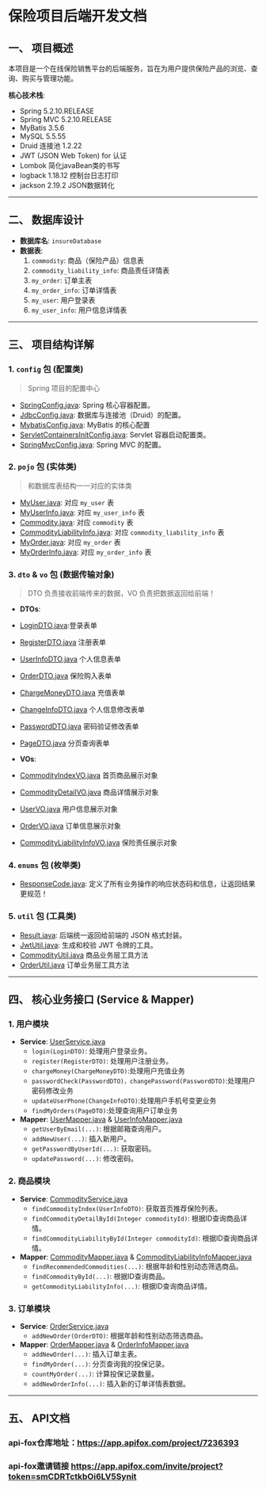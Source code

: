 # 保险项目后端开发文档

## 一、 项目概述

本项目是一个在线保险销售平台的后端服务，旨在为用户提供保险产品的浏览、查询、购买与管理功能。

**核心技术栈**:
* Spring 5.2.10.RELEASE
* Spring MVC 5.2.10.RELEASE
* MyBatis 3.5.6
* MySQL 5.5.55
* Druid 连接池 1.2.22
* JWT (JSON Web Token) for 认证
* Lombok 简化javaBean类的书写
* logback 1.18.12 控制台日志打印
* jackson 2.19.2 JSON数据转化

---

## 二、 数据库设计

* **数据库名**: `insureDatabase`
* **数据表**:
    1. `commodity`: 商品（保险产品）信息表
    2. `commodity_liability_info`: 商品责任详情表
    3. `my_order`: 订单主表
    4. `my_order_info`: 订单详情表
    5. `my_user`: 用户登录表
    6. `my_user_info`: 用户信息详情表

---

## 三、 项目结构详解

### 1. `config` 包 (配置类)
> Spring 项目的配置中心

* [SpringConfig.java](src/main/java/com/seiryo/config/SpringConfig.java): Spring 核心容器配置。
* [JdbcConfig.java](src/main/java/com/seiryo/config/JdbcConfig.java): 数据库与连接池（Druid）的配置。
* [MybatisConfig.java](src/main/java/com/seiryo/config/MybatisConfig.java): MyBatis 的核心配置
* [ServletContainersInitConfig.java](src/main/java/com/seiryo/config/ServletContainersInitConfig.java): Servlet 容器启动配置类。
* [SpringMvcConfig.java](src/main/java/com/seiryo/config/SpringMvcConfig.java): Spring MVC 的配置。

### 2. `pojo` 包 (实体类)
> 和数据库表结构一一对应的实体类

* [MyUser.java](src/main/java/com/seiryo/pojo/MyUser.java): 对应 `my_user` 表
* [MyUserInfo.java](src/main/java/com/seiryo/pojo/MyUserInfo.java): 对应 `my_user_info` 表
* [Commodity.java](src/main/java/com/seiryo/pojo/Commodity.java): 对应 `commodity` 表
* [CommodityLiabilityInfo.java](src/main/java/com/seiryo/pojo/CommodityLiabilityInfo.java): 对应 `commodity_liability_info` 表
* [MyOrder.java](src/main/java/com/seiryo/pojo/MyOrder.java): 对应 `my_order` 表
* [MyOrderInfo.java](src/main/java/com/seiryo/pojo/MyOrderInfo.java): 对应 `my_order_info` 表

### 3. `dto` & `vo` 包 (数据传输对象)
> DTO 负责接收前端传来的数据，VO 负责把数据返回给前端！

* **DTOs**:
* [LoginDTO.java](src/main/java/com/seiryo/dto/LoginDTO.java):登录表单
* [RegisterDTO.java](src/main/java/com/seiryo/dto/RegisterDTO.java) 注册表单
* [UserInfoDTO.java](src/main/java/com/seiryo/dto/UserInfoDTO.java) 个人信息表单
* [OrderDTO.java](src/main/java/com/seiryo/dto/OrderDTO.java) 保险购入表单
* [ChargeMoneyDTO.java](src/main/java/com/seiryo/dto/ChargeMoneyDTO.java) 充值表单
* [ChangeInfoDTO.java](src/main/java/com/seiryo/dto/ChangeInfoDTO.java) 个人信息修改表单 
* [PasswordDTO.java](src/main/java/com/seiryo/dto/PasswordDTO.java) 密码验证修改表单
* [PageDTO.java](src/main/java/com/seiryo/dto/PageDTO.java) 分页查询表单

* **VOs**: 
* [CommodityIndexVO.java](src/main/java/com/seiryo/vo/CommodityIndexVO.java) 首页商品展示对象
* [CommodityDetailVO.java](src/main/java/com/seiryo/vo/CommodityDetailVO.java) 商品详情展示对象
* [UserVO.java](src/main/java/com/seiryo/vo/UserVO.java) 用户信息展示对象
* [OrderVO.java](src/main/java/com/seiryo/vo/OrderVO.java) 订单信息展示对象
* [CommodityLiabilityInfoVO.java](src/main/java/com/seiryo/vo/CommodityLiabilityInfoVO.java) 保险责任展示对象

### 4. `enums` 包 (枚举类)
* [ResponseCode.java](src/main/java/com/seiryo/enums/ResponseCode.java): 定义了所有业务操作的响应状态码和信息，让返回结果更规范！

### 5. `util` 包 (工具类)
* [Result.java](src/main/java/com/seiryo/util/Result.java): 后端统一返回给前端的 JSON 格式封装。
* [JwtUtil.java](src/main/java/com/seiryo/util/JwtUtil.java): 生成和校验 JWT 令牌的工具。
* [CommodityUtil.java](src/main/java/com/seiryo/util/CommodityUtil.java) 商品业务层工具方法 
* [OrderUtil.java](src/main/java/com/seiryo/util/OrderUtil.java) 订单业务层工具方法

---

## 四、 核心业务接口 (Service & Mapper)

### 1. 用户模块
* **Service**: [UserService.java](src/main/java/com/seiryo/service/UserService.java)
    * `login(LoginDTO)`: 处理用户登录业务。
    * `register(RegisterDTO)`: 处理用户注册业务。
    * `chargeMoney(ChargeMoneyDTO)`:处理用户充值业务
    * `passwordCheck(PasswordDTO)，changePassword(PasswordDTO)`:处理用户密码修改业务
    * `updateUserPhone(ChangeInfoDTO)`:处理用户手机号变更业务
    * `findMyOrders(PageDTO)`:处理查询用户订单业务
* **Mapper**: [UserMapper.java](src/main/java/com/seiryo/dao/UserMapper.java) & [UserInfoMapper.java](src/main/java/com/seiryo/dao/UserInfoMapper.java)
    * `getUserByEmail(...)`: 根据邮箱查询用户。
    * `addNewUser(...)`: 插入新用户。
    * `getPasswordByUserId(...)`: 获取密码。
    * `updatePassword(...)`: 修改密码。

### 2. 商品模块
* **Service**: [CommodityService.java](src/main/java/com/seiryo/service/CommodityService.java)
    * `findCommodityIndex(UserInfoDTO)`: 获取首页推荐保险列表。
    * `findCommodityDetailById(Integer commodityId)`: 根据ID查询商品详情。
    * `findCommodityLiabilityById(Integer commodityId)`: 根据ID查询商品详情。
* **Mapper**: [CommodityMapper.java](src/main/java/com/seiryo/dao/CommodityMapper.java) & [CommodityLiabilityInfoMapper.java](src/main/java/com/seiryo/dao/CommodityLiabilityInfoMapper.java)
    * `findRecommendedCommodities(...)`: 根据年龄和性别动态筛选商品。
    * `findCommodityById(...)`: 根据ID查询商品。
    * `getCommodityLiabilityInfo(...)`: 根据ID查询商品详情。

### 3. 订单模块
* **Service**: [OrderService.java](src/main/java/com/seiryo/service/OrderService.java)
    * `addNewOrder(OrderDTO)`: 根据年龄和性别动态筛选商品。
* **Mapper**: [OrderMapper.java](src/main/java/com/seiryo/dao/OrderMapper.java) & [OrderInfoMapper.java](src/main/java/com/seiryo/dao/OrderInfoMapper.java)
    * `addNewOrder(...)`: 插入订单主表。
    * `findMyOrder(...)`: 分页查询我的投保记录。
    * `countMyOrder(...)`: 计算投保记录数量。
    * `addNewOrderInfo(...)`: 插入新的订单详情表数据。

---

## 五、 API文档

### api-fox仓库地址：https://app.apifox.com/project/7236393

### api-fox邀请链接 https://app.apifox.com/invite/project?token=smCDRTctkbOi6LV5Synit
